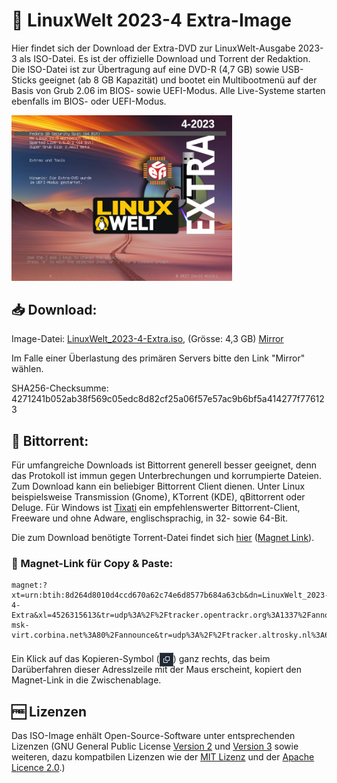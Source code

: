 # 💽 LinuxWelt 2023-4 Extra-Image

Hier findet sich der Download der Extra-DVD zur LinuxWelt-Ausgabe 2023-3 als ISO-Datei. Es ist der offizielle Download und Torrent der Redaktion. Die ISO-Datei ist zur Übertragung auf eine DVD-R (4,7 GB) sowie USB-Sticks geeignet (ab 8 GB Kapazität) und bootet ein Multibootmenü auf der Basis von Grub 2.06 im BIOS- sowie UEFI-Modus. Alle Live-Systeme starten ebenfalls im BIOS- oder UEFI-Modus.

<img src="https://github.com/LinuxWelt/LinuxWelt/blob/main/docs/images/LinuxWelt_2023-4-Extra.png" width="70%">

## 📥 Download:

Image-Datei: [LinuxWelt_2023-4-Extra.iso](https://torrent.code2decode.com/LinuxWelt_2023-4-Extra/LinuxWelt_2023-4-Extra.iso), (Grösse: 4,3 GB) [Mirror](https://torrent3.code2decode.com/LinuxWelt_2023-4-Extra/LinuxWelt_2023-4-Extra.iso)

Im Falle einer Überlastung des primären Servers bitte den Link "Mirror" wählen.

SHA256-Checksumme: 4271241b052ab38f569c05edc8d82cf25a06f57e57ac9b6bf5a414277f776123

## 🔗 Bittorrent:
Für umfangreiche Downloads ist Bittorrent generell besser geeignet, denn das Protokoll ist immun gegen Unterbrechungen und korrumpierte Dateien. Zum Download kann ein beliebiger Bittorrent Client dienen. Unter Linux beispielsweise Transmission (Gnome), KTorrent (KDE), qBittorrent oder Deluge. Für Windows ist [Tixati](https://www.tixati.com/download/) ein empfehlenswerter Bittorrent-Client, Freeware und ohne Adware, englischsprachig, in 32- sowie 64-Bit.

Die zum Download benötigte Torrent-Datei findet sich [hier](https://github.com/LinuxWelt/LinuxWelt/blob/main/torrents/LinuxWelt_2023-4-Extra/LinuxWelt_2023-4-Extra.torrent?raw=true) ([Magnet Link](https://tinyurl.com/lw234extra "Magnet Link")).

### 🧲 Magnet-Link für Copy & Paste:
```
magnet:?xt=urn:btih:8d264d8010d4ccd670a62c74e6d8577b684a63cb&dn=LinuxWelt_2023-4-Extra&xl=4526315613&tr=udp%3A%2F%2Ftracker.opentrackr.org%3A1337%2Fannounce&tr=udp%3A%2F%2Ftracker.bitsearch.to%3A1337%2Fannounce&tr=http%3A%2F%2Ftracker.mywaifu.best%3A6969%2Fannounce&tr=udp%3A%2F%2Ftracker.moeking.me%3A6969%2Fannounce&tr=udp%3A%2F%2Fepider.me%3A6969%2Fannounce&tr=udp%3A%2F%2Ftracker.dler.com%3A6969%2Fannounce&tr=http%3A%2F%2Ftracker.bt4g.com%3A2095%2Fannounce&tr=http%3A%2F%2Ftracker.files.fm%3A6969%2Fannounce&tr=udp%3A%2F%2Ftracker.monitorit4.me%3A6969%2Fannounce&tr=udp%3A%2F%2Fipv6.tracker.monitorit4.me%3A6969%2Fannounce&tr=udp%3A%2F%2Fmovies.zsw.ca%3A6969%2Fannounce&tr=udp%3A%2F%2Fretracker01-msk-virt.corbina.net%3A80%2Fannounce&tr=udp%3A%2F%2Ftracker.altrosky.nl%3A6969%2Fannounce&tr=udp%3A%2F%2Ftracker.openbittorrent.com%3A6969%2Fannounce&tr=udp%3A%2F%2Ftracker.srv00.com%3A6969%2Fannounce&tr=udp%3A%2F%2Fmail.artixlinux.org%3A6969%2Fannounce&tr=udp%3A%2F%2Ftracker.artixlinux.org%3A6969%2Fannounce&tr=udp%3A%2F%2Fbt.ktrackers.com%3A6666%2Fannounce&tr=udp%3A%2F%2Facxx.de%3A6969%2Fannounce&tr=udp%3A%2F%2Fprivate.anonseed.com%3A6969%2Fannounce&tr=udp%3A%2F%2Fopentracker.io%3A6969%2Fannounce&tr=udp%3A%2F%2Fopentracker.i2p.rocks%3A6969%2Fannounce&tr=http%3A%2F%2Ftracker.renfei.net%3A8080%2Fannounce&tr=udp%3A%2F%2Fexplodie.org%3A6969%2Fannounce&tr=udp%3A%2F%2Fopen.stealth.si%3A80%2Fannounce&tr=udp%3A%2F%2Fexodus.desync.com%3A6969%2Fannounce&tr=udp%3A%2F%2Ftracker.leech.ie%3A1337%2Fannounce
```
Ein Klick auf das Kopieren-Symbol (<img style="position: relative; top: 7px;" src="https://github.com/LinuxWelt/LinuxWelt/blob/main/docs/images/copypaste_icon.png" width="22px">) ganz rechts, das beim Darüberfahren dieser Adresslzeile mit der Maus erscheint, kopiert den Magnet-Link in die Zwischenablage. 

## 🆓 Lizenzen

Das ISO-Image enhält Open-Source-Software unter entsprechenden Lizenzen (GNU General Public License [Version 2](https://www.gnu.org/licenses/old-licenses/gpl-2.0.en.html) und [Version 3](https://www.gnu.org/licenses/gpl-3.0.en.html) sowie weiteren, dazu kompatbilen Lizenzen wie der [MIT Lizenz](https://opensource.org/licenses/MIT) und der [Apache Licence 2.0](https://www.apache.org/licenses/LICENSE-2.0).) 
